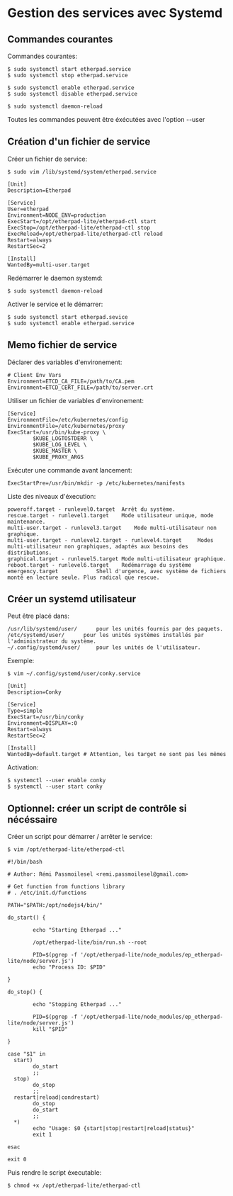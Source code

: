 # Gestion des services avec Systemd


## Commandes courantes

Commandes courantes:

	$ sudo systemctl start etherpad.service 
	$ sudo systemctl stop etherpad.service 

	$ sudo systemctl enable etherpad.service
	$ sudo systemctl disable etherpad.service

	$ sudo systemctl daemon-reload

Toutes les commandes peuvent être éxécutées avec l'option --user


## Création d'un fichier de service

Créer un fichier de service:

	$ sudo vim /lib/systemd/system/etherpad.service

	[Unit]
	Description=Etherpad

	[Service]
	User=etherpad
	Environment=NODE_ENV=production
	ExecStart=/opt/etherpad-lite/etherpad-ctl start
	ExecStop=/opt/etherpad-lite/etherpad-ctl stop
	ExecReload=/opt/etherpad-lite/etherpad-ctl reload
	Restart=always
	RestartSec=2

	[Install]
	WantedBy=multi-user.target
	
Redémarrer le daemon systemd:

	$ sudo systemctl daemon-reload
	
Activer le service et le démarrer:
    
    $ sudo systemctl start etherpad.sevice
    $ sudo systemctl enable etherpad.service


## Memo fichier de service

Déclarer des variables d'environement:

	# Client Env Vars
	Environment=ETCD_CA_FILE=/path/to/CA.pem
	Environment=ETCD_CERT_FILE=/path/to/server.crt

Utiliser un fichier de variables d'environement:

	[Service]
	EnvironmentFile=/etc/kubernetes/config
	EnvironmentFile=/etc/kubernetes/proxy
	ExecStart=/usr/bin/kube-proxy \
		    $KUBE_LOGTOSTDERR \
		    $KUBE_LOG_LEVEL \
		    $KUBE_MASTER \
		    $KUBE_PROXY_ARGS

Exécuter une commande avant lancement:

	ExecStartPre=/usr/bin/mkdir -p /etc/kubernetes/manifests

Liste des niveaux d'éxecution:

	poweroff.target - runlevel0.target	Arrêt du système.
	rescue.target - runlevel1.target	Mode utilisateur unique, mode maintenance.
	multi-user.target - runlevel3.target	Mode multi-utilisateur non graphique.
	multi-user.target - runlevel2.target - runlevel4.target		Modes multi-utilisateur non graphiques, adaptés aux besoins des distributions.
	graphical.target - runlevel5.target	Mode multi-utilisateur graphique.
	reboot.target - runlevel6.target	Redémarrage du système
	emergency.target			Shell d'urgence, avec système de fichiers monté en lecture seule. Plus radical que rescue.


## Créer un systemd utilisateur

Peut être placé dans:

	/usr/lib/systemd/user/ 		pour les unités fournis par des paquets.
	/etc/systemd/user/ 		pour les unités systèmes installés par l'administrateur du système.
	~/.config/systemd/user/ 	pour les unités de l'utilisateur.

Exemple:
	
	$ vim ~/.config/systemd/user/conky.service

	[Unit]
	Description=Conky

	[Service]
	Type=simple
	ExecStart=/usr/bin/conky
	Environment=DISPLAY=:0
	Restart=always
	RestartSec=2

	[Install]
	WantedBy=default.target # Attention, les target ne sont pas les mêmes

Activation:

	$ systemctl --user enable conky
	$ systemctl --user start conky


## Optionnel: créer un script de contrôle si nécéssaire

Créer un script pour démarrer / arrêter le service:

	$ vim /opt/etherpad-lite/etherpad-ctl
	
	#!/bin/bash

	# Author: Rémi Passmoilesel <remi.passmoilesel@gmail.com>

	# Get function from functions library
	# . /etc/init.d/functions

	PATH="$PATH:/opt/nodejs4/bin/"

	do_start() {
	
			echo "Starting Etherpad ..."
			
			/opt/etherpad-lite/bin/run.sh --root 

			PID=$(pgrep -f '/opt/etherpad-lite/node_modules/ep_etherpad-lite/node/server.js')
			echo "Process ID: $PID"
			
	}

	do_stop() {
			
			echo "Stopping Etherpad ..."
			
			PID=$(pgrep -f '/opt/etherpad-lite/node_modules/ep_etherpad-lite/node/server.js')
			kill "$PID"

	}

	case "$1" in
	  start)
			do_start
			;;
	  stop)
			do_stop
			;;
	  restart|reload|condrestart)
			do_stop
			do_start
			;;
	  *)
			echo "Usage: $0 {start|stop|restart|reload|status}"
			exit 1

	esac

	exit 0

Puis rendre le script éxecutable:

	$ chmod +x /opt/etherpad-lite/etherpad-ctl

